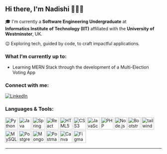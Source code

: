 ## Hi there, I'm Nadishi 👋👩‍💻

🎓 I'm currently a **Software Engineering Undergraduate** at  
**Informatics Institute of Technology (IIT)** affiliated with the **University of Westminster**, UK.

😉 Exploring tech, guided by code, to craft impactful applications.

### What I’m currently up to:
- Learning MERN Stack through the development of a Multi-Election Voting App

### Connect with me:

[![LinkedIn](https://img.shields.io/badge/LinkedIn-Connect-blue?style=for-the-badge&logo=linkedin)](https://www.linkedin.com/in/nadishi-christina-9361852a9/)

### Languages & Tools:

<p align="left"> 
  <img src="https://cdn.jsdelivr.net/gh/devicons/devicon/icons/python/python-original.svg" height="40" alt="Python" /> 
  <img src="https://cdn.jsdelivr.net/gh/devicons/devicon/icons/java/java-original.svg" height="40" alt="Java" /> 
  <img src="https://cdn.jsdelivr.net/gh/devicons/devicon/icons/spring/spring-original.svg" height="40" alt="Spring Boot" /> 
  <img src="https://cdn.jsdelivr.net/gh/devicons/devicon/icons/react/react-original.svg" height="40" alt="React" /> 
  <img src="https://cdn.jsdelivr.net/gh/devicons/devicon/icons/html5/html5-original.svg" height="40" alt="HTML5" /> 
  <img src="https://cdn.jsdelivr.net/gh/devicons/devicon/icons/css3/css3-original.svg" height="40" alt="CSS3" /> 
  <img src="https://cdn.jsdelivr.net/gh/devicons/devicon/icons/javascript/javascript-original.svg" height="40" alt="JavaScript" /> 
  <img src="https://cdn.jsdelivr.net/gh/devicons/devicon/icons/php/php-original.svg" height="40" alt="PHP" /> 
  <img src="https://cdn.jsdelivr.net/gh/devicons/devicon/icons/nodejs/nodejs-original.svg" height="40" alt="Node.js" />
  <img src="https://cdn.jsdelivr.net/gh/devicons/devicon/icons/bootstrap/bootstrap-original.svg" height="40" alt="Bootstrap" /> 
  <img src="https://www.vectorlogo.zone/logos/tailwindcss/tailwindcss-icon.svg" alt="tailwind" width="40" height="40"/>
  <img src="https://cdn.jsdelivr.net/gh/devicons/devicon/icons/mysql/mysql-original.svg" height="40" alt="MySQL" /> 
  <img src="https://cdn.jsdelivr.net/gh/devicons/devicon/icons/postgresql/postgresql-original.svg" height="40" alt="PostgreSQL" />
  <img src="https://cdn.jsdelivr.net/gh/devicons/devicon/icons/mongodb/mongodb-original.svg" height="40" alt="MongoDB" /> 
  <img src="https://cdn.jsdelivr.net/gh/devicons/devicon/icons/postman/postman-original.svg" height="40" alt="Postman" /> 
  <img src="https://cdn.jsdelivr.net/gh/devicons/devicon/icons/canva/canva-original.svg" height="40" alt="Canva" />
  <img src="https://cdn.jsdelivr.net/gh/devicons/devicon/icons/figma/figma-original.svg" height="40" alt="Figma" /> 
</p>

---

